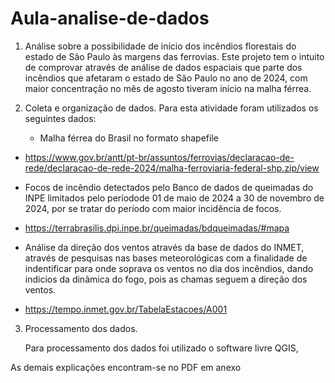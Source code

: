# Aula-analise-de-dados
1. Análise sobre a possibilidade de início dos incêndios florestais do estado de São Paulo às margens das ferrovias.
Este projeto tem o intuito de comprovar através de análise de dados espaciais que parte dos incêndios que afetaram o estado de São Paulo no ano de 2024, com maior concentração no mês de agosto tiveram início na malha férrea.

2. Coleta e organização de dados.
   Para esta atividade foram utilizados os seguintes dados:

   * Malha férrea do Brasil no formato shapefile
  - https://www.gov.br/antt/pt-br/assuntos/ferrovias/declaracao-de-rede/declaracao-de-rede-2024/malha-ferroviaria-federal-shp.zip/view

   * Focos de incêndio detectados pelo Banco de dados de queimadas do INPE limitados pelo períodode 01 de maio de 2024 a 30 de novembro de 2024, por se tratar do período com maior incidência de focos.
  - https://terrabrasilis.dpi.inpe.br/queimadas/bdqueimadas/#mapa

   * Análise da direção dos ventos através da base de dados do INMET, através de pesquisas nas bases meteorológicas com a finalidade de indentificar para onde soprava os ventos no dia dos incêndios, dando indicios da dinâmica do fogo, pois as chamas seguem a direção dos ventos.
  - https://tempo.inmet.gov.br/TabelaEstacoes/A001

3. Processamento dos dados.

   Para processamento dos dados foi utilizado o software livre QGIS, 


As demais explicações encontram-se no PDF em anexo

